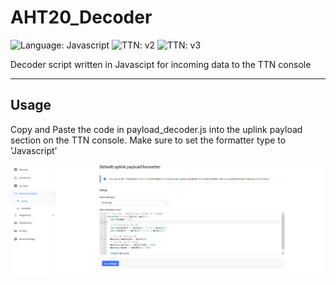 # AHT20_Decoder
![Language: Javascript](https://img.shields.io/badge/language-JavaScript-blue)
![TTN: v2](https://img.shields.io/badge/TTN-v2-success)
![TTN: v3](https://img.shields.io/badge/TTN-v3-success)

Decoder script written in Javascipt for incoming data to the TTN console

---

## Usage

Copy and Paste the code in payload_decoder.js into the uplink payload section on the TTN console. 
Make sure to set the formatter type to 'Javascript'

[decoder]: decoder_example.PNG "decoder"

![alt text][decoder]
